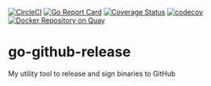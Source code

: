 [![CircleCI](https://circleci.com/gh/marccarre/go-github-release/tree/master.svg?style=shield)](https://circleci.com/gh/marccarre/go-github-release/tree/master)
[![Go Report Card](https://goreportcard.com/badge/github.com/marccarre/go-github-release)](https://goreportcard.com/report/github.com/marccarre/go-github-release)
[![Coverage Status](https://coveralls.io/repos/github/marccarre/go-github-release/badge.svg)](https://coveralls.io/github/marccarre/go-github-release)
[![codecov](https://codecov.io/gh/marccarre/go-github-release/branch/master/graph/badge.svg)](https://codecov.io/gh/marccarre/go-github-release)
[![Docker Repository on Quay](https://quay.io/repository/marccarre/go-github-release/status)](https://quay.io/repository/marccarre/go-github-release)

# go-github-release

My utility tool to release and sign binaries to GitHub
